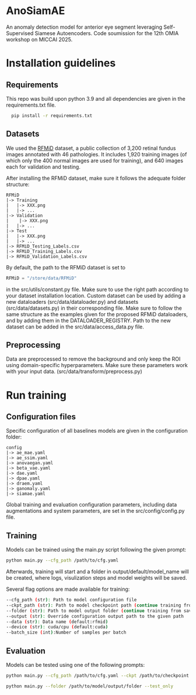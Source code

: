 
# AnoSiamAE
An anomaly detection model for anterior eye segment leveraging Self-Supervised Siamese Autoencoders. Code soumission for the 12th OMIA workshop on MICCAI 2025.

# Installation guidelines

## Requirements

This repo was build upon python 3.9 and all dependencies are given in the requirements.txt file.

```bash
  pip install -r requirements.txt
```
## Datasets

We used the [RFMiD](https://ieee-dataport.org/open-access/retinal-fundus-multi-disease-image-dataset-rfmid) dataset, a public collection of 3,200 retinal fundus images
annotated with 46 pathologies. It includes 1,920 training images (of which only
the 400 normal images are used for training), and 640 images each for validation
and testing.

After installing the RFMiD dataset, make sure it follows the adequate folder structure:

```
RFMiD  
|-> Training
|   |-> XXX.png
|   |-> ...
|-> Validation
|    |-> XXX.png
|   |-> ...
|-> Test
|   |-> XXX.png
|   |-> ...
|-> RFMiD_Testing_Labels.csv
|-> RFMiD_Training_Labels.csv
|-> RFMiD_Validation_Labels.csv
```

By default, the path to the RFMiD dataset is set to
```python
RFMiD = "/store/data/RFMiD"
```
in the src/utils/constant.py file. Make sure to use the right path according to your dataset installation location. Custom dataset can be used by adding a new dataloaders (src/data/dataloader.py) and datasets (src/data/datasets.py) in their corresponding file. Make sure to follow the same structure as the examples given for the proposed RFMiD dataloaders, and by adding them in the DATALOADER_REGISTRY. Path to the new dataset can be added in the src/data/access_data.py file. 

## Preprocessing

Data are preprocessed to remove the background and only keep the ROI using domain-specific hyperparameters. Make sure these parameters work with your input data. (src/data/transform/preprocess.py)

# Run training

## Configuration files

Specific configuration of all baselines models are given in the configuration folder:

```
config
|-> ae_mae.yaml
|-> ae_ssim.yaml
|-> anovaegan.yaml
|-> beta_vae.yaml
|-> dae.yaml
|-> dpae.yaml
|-> draem.yaml
|-> ganomaly.yaml
|-> siamae.yaml
```

Global training and evaluation configuration parameters, including data augmentations and system parameters, are set in the src/config/config.py file.

## Training 

Models can be trained using the main.py script following the given prompt:

```bash
python main.py --cfg_path /path/to/cfg.yaml 
```

Afterwards, training will start and a folder in output/default/model_name will be created, where logs, visulization steps and model weights will be saved.

Several flag options are made available for training:
```bash
--cfg_path (str): Path to model configuration file
--ckpt_path (str): Path to model checkpoint path (continue training from saved checkpoint)
--folder (str): Path to model output folder (continue training from saved output model)
--output (str): Override configuration output path to the given path
--data (str): Data name (default:rfmid)
--device (str): cuda/cpu (default:cuda)
--batch_size (int):Number of samples per batch
```

## Evaluation

Models can be tested using one of the following prompts:

```bash
python main.py --cfg_path /path/to/cfg.yaml --ckpt /path/to/checkpoint.pth --test_only
```
```bash
python main.py --folder /path/to/model/output/folder --test_only
```

